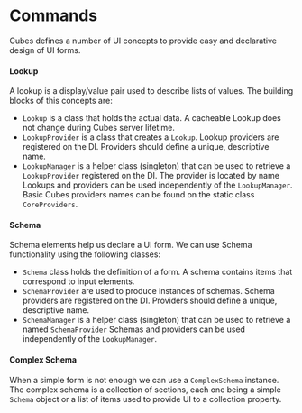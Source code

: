 # Commands
Cubes defines a number of UI concepts to provide easy and declarative design of UI forms.

#### Lookup
A lookup is a display/value pair used to describe lists of values. The building blocks of this concepts are:
- `Lookup` is a class that holds the actual data. A cacheable Lookup does not change during Cubes server lifetime.
- `LookupProvider` is a class that creates a `Lookup`. Lookup providers are registered on the DI. Providers should 
define a unique, descriptive name.
- `LookupManager` is a helper class (singleton) that can be used to retrieve a `LookupProvider` registered on the 
DI. The provider is located by name
Lookups and providers can be used independently of the `LookupManager`. Basic Cubes providers names can be found on 
the static class `CoreProviders`.

#### Schema
Schema elements help us declare a UI form. We can use Schema functionality using the following classes:
- `Schema` class holds the definition of a form. A schema contains items that correspond to input elements.
- `SchemaProvider` are used to produce instances of schemas. Schema providers are registered on the DI. Providers should 
define a unique, descriptive name.
- `SchemaManager` is a helper class (singleton) that can be used to retrieve a named `SchemaProvider`
Schemas and providers can be used independently of the `LookupManager`.

#### Complex Schema
When a simple form is not enough we can use a `ComplexSchema` instance. The complex schema is a collection of 
sections, each one being a simple `Schema` object or a list of items used to provide UI to a collection property.